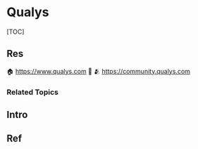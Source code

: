 # Qualys

[TOC]



## Res
🏠 https://www.qualys.com
🚧 
🫂 https://community.qualys.com

### Related Topics



## Intro



## Ref
